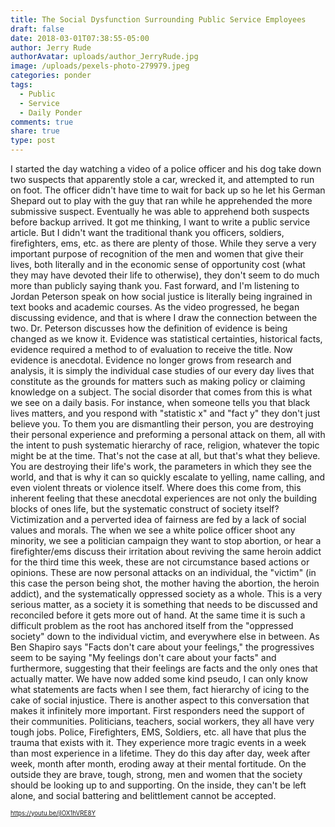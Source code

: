```yaml
---
title: The Social Dysfunction Surrounding Public Service Employees
draft: false
date: 2018-03-01T07:38:55-05:00
author: Jerry Rude
authorAvatar: uploads/author_JerryRude.jpg
image: /uploads/pexels-photo-279979.jpeg
categories: ponder
tags:
  - Public
  - Service
  - Daily Ponder
comments: true
share: true
type: post
---
```

I started the day watching a video of a police officer and his dog take down two suspects that apparently stole a car, wrecked it, and attempted to run on foot. The officer didn't have time to wait for back up so he let his German Shepard out to play with the guy that ran while he apprehended the more submissive suspect. Eventually he was able to apprehend both suspects before backup arrived. It got me thinking, I want to write a public service article. But I didn't want the traditional thank you officers, soldiers, firefighters, ems, etc. as there are plenty of those. While they serve a very important purpose of recognition of the men and women that give their lives, both literally and in the economic sense of opportunity cost (what they may have devoted their life to otherwise), they don't seem to do much more than publicly saying thank you. Fast forward, and I'm listening to Jordan Peterson speak on how social justice is literally being ingrained in text books and academic courses. As the video progressed, he began discussing evidence, and that is where I draw the connection between the two. Dr. Peterson discusses how the definition of evidence is being changed as we know it. Evidence was statistical certainties, historical facts, evidence required a method to of evaluation to receive the title. Now evidence is anecdotal. Evidence no longer grows from research and analysis, it is simply the individual case studies of our every day lives that constitute as the grounds for matters such as making policy or claiming knowledge on a subject. The social disorder that comes from this is what we see on a daily basis. For instance, when someone tells you that black lives matters, and you respond with "statistic x" and "fact y" they don't just believe you. To them you are dismantling their person, you are destroying their personal experience and preforming a personal attack on them, all with the intent to push systematic hierarchy of race, religion, whatever the topic might be at the time. That's not the case at all, but that's what they believe.  You are destroying their life's work, the parameters in which they see the world, and that is why it can so quickly escalate to yelling, name calling, and even violent threats or violence itself. Where does this come from, this inherent feeling that these anecdotal experiences are not only the building blocks of ones life, but the systematic construct of society itself? Victimization and a perverted idea of fairness are fed by a lack of social values and morals. The when we see a white police officer shoot any minority, we see a politician campaign they want to stop abortion, or hear a firefighter/ems discuss their irritation about reviving the same heroin addict for the third time this week, these are not circumstance based actions or opinions. These are now personal attacks on an individual, the "victim" (in this case the person being shot, the mother having the abortion, the heroin addict), and the systematically oppressed society as a whole. This is a very serious matter, as a society it is something that needs to be discussed and reconciled before it gets more out of hand. At the same time it is such a difficult problem as the root has anchored itself from the "oppressed society" down to the individual victim, and everywhere else in between. As Ben Shapiro says "Facts don't care about your feelings," the progressives seem to be saying "My feelings don't care about your  facts" and furthermore, suggesting that their feelings are facts and the only ones that actually matter. We have now added some kind pseudo, I can only know what statements are facts when I see them, fact hierarchy of icing to the cake of social injustice. There is another aspect to this conversation that makes it infinitely more important. First responders need the support of their communities. Politicians, teachers, social workers, they all have very tough jobs. Police, Firefighters, EMS, Soldiers, etc. all have that plus the trauma that exists with it. They experience more tragic events in a week than most experience in a lifetime. They do this day after day, week after week, month after month, eroding away at their mental fortitude. On the outside they are brave, tough, strong, men and women that the society should be looking up to and supporting. On the inside, they can't be left alone, and social battering and belittlement cannot be accepted.


<sub><sup>https://youtu.be/jIOX1hVRE8Y</sub></sup>
